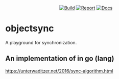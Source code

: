 <p align="center">
<a href="https://travis-ci.org/keithballdotnet/objectsync"><img src="https://travis-ci.org/keithballdotnet/objectsync.svg?branch=master" alt="Build"></a>
<a href="https://goreportcard.com/report/github.com/keithballdotnet/objectsync"><img src="https://goreportcard.com/badge/github.com/keithballdotnet/objectsync?1=1" alt="Report"></a>
<a href="https://godoc.org/github.com/keithballdotnet/objectsync"><img src="https://img.shields.io/badge/godoc-reference-brightgreen.svg" alt="Docs"></a>
</p>

# objectsync
A playground for synchronization.

## An implementation of in go (lang)
https://unterwaditzer.net/2016/sync-algorithm.html